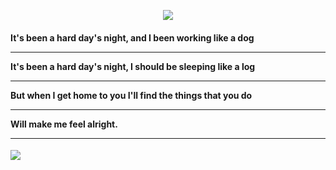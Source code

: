 <!-- ![github-contribution-grid-snake](https://user-images.githubusercontent.com/102523400/217305123-39ba95b3-c73f-4301-9d66-716a5824ca45.gif) -->
<!-- ![](https://media0.giphy.com/media/3otPorWLQJq5GmHRtu/giphy.gif) -->


<p align="center"> 
<!-- <a href=#><img src="contributions.svg"></a> -->
<picture>
<source 
  srcset="https://github-readme-stats.vercel.app/api?username=Olarvs&show_icons=true&theme=dark&count_private=true&card_width=1000"
  media="(prefers-color-scheme: dark)"
/>
<source
  srcset="https://github-readme-stats.vercel.app/api?username=emannocum&show_icons=true&count_private=true&card_width=1000"
  media="(prefers-color-scheme: light), (prefers-color-scheme: no-preference)"
/>
<img src="https://github-readme-stats.vercel.app/api?username=emannocum&show_icons=true&count_private=true&card_width=1000"/>
</picture> 
<h4>
It's been a hard day's night, and I been working like a dog <br/>
<hr>
It's been a hard day's night, I should be sleeping like a log <br/>
<hr>
But when I get home to you I'll find the things that you do <br/>
<hr>
Will make me feel alright.
<hr>
</h4>
<picture>
<source 
  srcset="[https://github-readme-stats.vercel.app/api/top-langs/?username=olarvs&langs_count=8&hide=html&show_icons=true&theme=dark&count_private=true&card_width=1000"
  media="(prefers-color-scheme: dark)"
/>
<source
  srcset="https://github-readme-stats.vercel.app/api/top-langs/?username=olarvs&langs_count=8&hide=html&show_icons=true&theme=dark&count_private=true&card_width=1000"
  media="(prefers-color-scheme: light), (prefers-color-scheme: no-preference)"
/>
<img src="https://github-readme-stats.vercel.app/api/top-langs/?username=olarvs&langs_count=8&hide=html&show_icons=true&theme=dark&count_private=true&card_width=1000"/>
</picture> 

